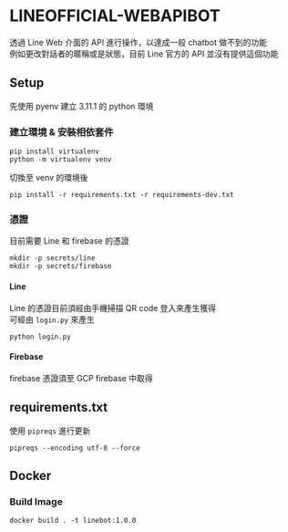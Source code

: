 # LINEOFFICIAL-WEBAPIBOT

透過 Line Web 介面的 API 進行操作，以達成一般 chatbot 做不到的功能  
例如更改對話者的暱稱或是狀態，目前 Line 官方的 API 並沒有提供這個功能

## Setup

先使用 pyenv 建立 3.11.1 的 python 環境

### 建立環境 & 安裝相依套件

```
pip install virtualenv
python -m virtualenv venv
```

切換至 venv 的環境後

```
pip install -r requirements.txt -r requirements-dev.txt
```

### 憑證

目前需要 Line 和 firebase 的憑證

```
mkdir -p secrets/line
mkdir -p secrets/firebase
```

#### Line

Line 的憑證目前須經由手機掃描 QR code 登入來產生獲得  
可經由 `login.py` 來產生

```
python login.py
```

#### Firebase

firebase 憑證須至 GCP firebase 中取得

## requirements.txt

使用 `pipreqs` 進行更新

```
pipreqs --encoding utf-8 --force
```

## Docker

### Build Image

```
docker build . -t linebot:1.0.0
```
